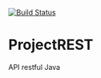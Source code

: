 [![Build Status](https://travis-ci.org/rodolfoSantosUK/ProjectREST.svg?branch=master)](https://travis-ci.org/rodolfoSantosUK/ProjectREST)

# ProjectREST
API restful Java
